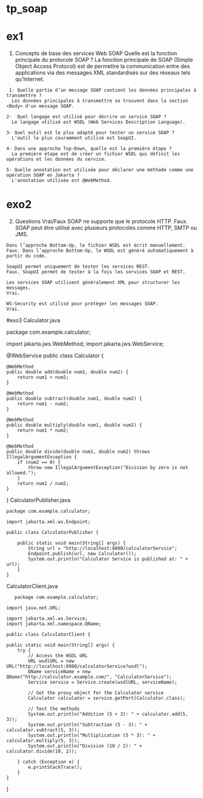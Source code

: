 # tp_soap
 # ex1
   1. Concepts de base des services Web SOAP
    Quelle est la fonction principale du protocole SOAP ?
    La fonction principale de SOAP (Simple Object Access Protocol) est de permettre la communication entre des applications via des messages XML standardisés sur des réseaux tels qu'Internet.
    
     1- Quelle partie d’un message SOAP contient les données principales à transmettre ?
      Les données principales à transmettre se trouvent dans la section <Body> d'un message SOAP.
      
    2-  Quel langage est utilisé pour décrire un service SOAP ?
      Le langage utilisé est WSDL (Web Services Description Language).
      
    3- Quel outil est le plus adapté pour tester un service SOAP ?
      L'outil le plus couramment utilisé est SoapUI.
      
    4- Dans une approche Top-Down, quelle est la première étape ?
      La première étape est de créer un fichier WSDL qui définit les opérations et les données du service.
      
    5- Quelle annotation est utilisée pour déclarer une méthode comme une opération SOAP en Jakarta ?
      L'annotation utilisée est @WebMethod.
# exo2
  2. Questions Vrai/Faux
    SOAP ne supporte que le protocole HTTP.
    Faux. SOAP peut être utilisé avec plusieurs protocoles comme HTTP, SMTP ou JMS.
    
    Dans l’approche Bottom-Up, le fichier WSDL est écrit manuellement.
    Faux. Dans l’approche Bottom-Up, le WSDL est généré automatiquement à partir du code.
    
    SoapUI permet uniquement de tester les services REST.
    Faux. SoapUI permet de tester à la fois les services SOAP et REST.
    
    Les services SOAP utilisent généralement XML pour structurer les messages.
    Vrai.
    
    WS-Security est utilisé pour protéger les messages SOAP.
    Vrai.  

 #exo3 
  Calculator.java

   package com.example.calculator;

import jakarta.jws.WebMethod;
import jakarta.jws.WebService;

@WebService
public class Calculator {

    @WebMethod
    public double add(double num1, double num2) {
        return num1 + num2;
    }

    @WebMethod
    public double subtract(double num1, double num2) {
        return num1 - num2;
    }

    @WebMethod
    public double multiply(double num1, double num2) {
        return num1 * num2;
    }

    @WebMethod
    public double divide(double num1, double num2) throws IllegalArgumentException {
        if (num2 == 0) {
            throw new IllegalArgumentException("Division by zero is not allowed.");
        }
        return num1 / num2;
    }
  }
    CalculatorPublisher.java


    package com.example.calculator;
    
    import jakarta.xml.ws.Endpoint;
    
    public class CalculatorPublisher {
    
        public static void main(String[] args) {
            String url = "http://localhost:8080/calculatorService";
            Endpoint.publish(url, new Calculator());
            System.out.println("Calculator Service is published at: " + url);
        }
    }
 CalculatorClient.java
    
       package com.example.calculator;
    
    import java.net.URL;
    
    import jakarta.xml.ws.Service;
    import jakarta.xml.namespace.QName;

    public class CalculatorClient {

    public static void main(String[] args) {
        try {
            // Access the WSDL URL
            URL wsdlURL = new URL("http://localhost:8080/calculatorService?wsdl");
            QName serviceName = new QName("http://calculator.example.com/", "CalculatorService");
            Service service = Service.create(wsdlURL, serviceName);

            // Get the proxy object for the Calculator service
            Calculator calculator = service.getPort(Calculator.class);

            // Test the methods
            System.out.println("Addition (5 + 3): " + calculator.add(5, 3));
            System.out.println("Subtraction (5 - 3): " + calculator.subtract(5, 3));
            System.out.println("Multiplication (5 * 3): " + calculator.multiply(5, 3));
            System.out.println("Division (10 / 2): " + calculator.divide(10, 2));

        } catch (Exception e) {
            e.printStackTrace();
        }
    }
  }


   
